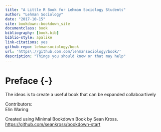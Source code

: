 ```yaml
--- 
title: "A Little R Book for Lehman Sociology Students"
author: "Lehman Sociology"
date: "2017-10-15"
site: bookdown::bookdown_site
documentclass: book
bibliography: [book.bib]
biblio-style: apalike
link-citations: yes
github-repo: lehmansociology/book
url: 'https\://github.com.com/lehmansociology/book/'
description: "Things you should know or that may help"
---
```


# Preface {-}

The ideas is to create a useful book that can be expanded collaboartively

Contributors:  
Elin Waring

Created using Minimal Bookdown Book by Sean Kross. 
https://github.com/seankross/bookdown-start
